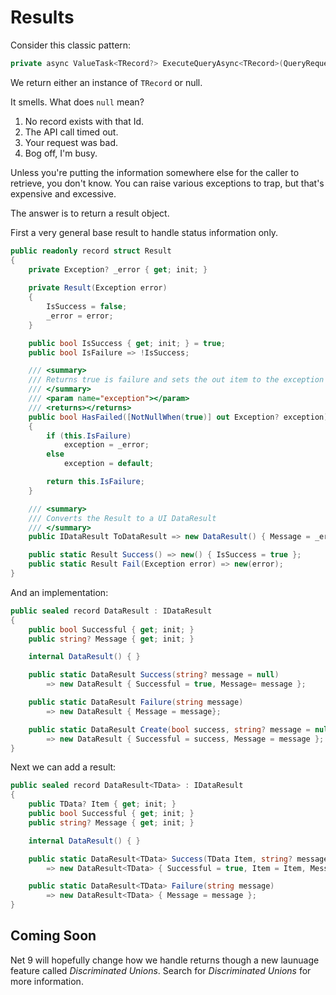 # Results

Consider this classic pattern:

```csharp
private async ValueTask<TRecord?> ExecuteQueryAsync<TRecord>(QueryRequest request)
```

We return either an instance of `TRecord` or null.

It smells.  What does `null` mean?  

1. No record exists with that Id.
2. The API call timed out.
3. Your request was bad.
4. Bog off, I'm busy.

Unless you're putting the information somewhere else for the caller to retrieve, you don't know.  You can raise various exceptions to trap, but that's expensive and excessive.

The answer is to return a result object.  

First a very general base result to handle status information only.

```csharp
public readonly record struct Result
{
    private Exception? _error { get; init; }
    
    private Result(Exception error)
    {
        IsSuccess = false;
        _error = error;
    }

    public bool IsSuccess { get; init; } = true;
    public bool IsFailure => !IsSuccess;

    /// <summary>
    /// Returns true is failure and sets the out item to the exception
    /// </summary>
    /// <param name="exception"></param>
    /// <returns></returns>
    public bool HasFailed([NotNullWhen(true)] out Exception? exception)
    {
        if (this.IsFailure)
            exception = _error;
        else
            exception = default;

        return this.IsFailure;
    }

    /// <summary>
    /// Converts the Result to a UI DataResult
    /// </summary>
    public IDataResult ToDataResult => new DataResult() { Message = _error?.Message, Successful = this.IsSuccess };

    public static Result Success() => new() { IsSuccess = true };
    public static Result Fail(Exception error) => new(error);
}
```

And an implementation:

```csharp
public sealed record DataResult : IDataResult
{ 
    public bool Successful { get; init; }
    public string? Message { get; init; }

    internal DataResult() { }

    public static DataResult Success(string? message = null)
        => new DataResult { Successful = true, Message= message };

    public static DataResult Failure(string message)
        => new DataResult { Message = message};

    public static DataResult Create(bool success, string? message = null)
        => new DataResult { Successful = success, Message = message };
}
```

Next we can add a result:

```csharp
public sealed record DataResult<TData> : IDataResult
{
    public TData? Item { get; init; }
    public bool Successful { get; init; }
    public string? Message { get; init; }

    internal DataResult() { }

    public static DataResult<TData> Success(TData Item, string? message = null)
        => new DataResult<TData> { Successful = true, Item = Item, Message = message };

    public static DataResult<TData> Failure(string message)
        => new DataResult<TData> { Message = message };
}
```

## Coming Soon

Net 9 will hopefully change how we handle returns though a new launuage feature called *Discriminated Unions*.  Search for *Discriminated Unions* for more information.  